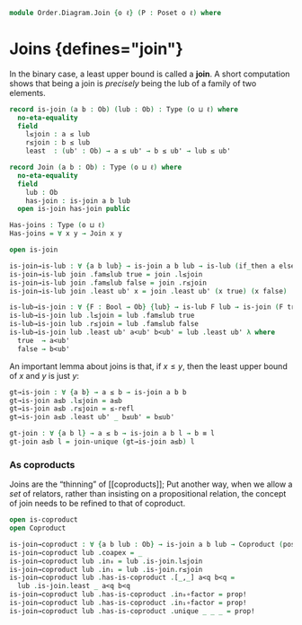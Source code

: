 <!--
```agda
open import Cat.Diagram.Coproduct
open import Cat.Prelude

open import Data.Bool

open import Order.Base
open import Order.Cat

import Order.Diagram.Lub
import Order.Reasoning
```
-->

```agda
module Order.Diagram.Join {o ℓ} (P : Poset o ℓ) where
```

<!--
```agda
open Order.Diagram.Lub P
open Order.Reasoning P
```
-->

# Joins {defines="join"}

In the binary case, a least upper bound is called a **join**. A short
computation shows that being a join is _precisely_ being the lub of a
family of two elements.

```agda
record is-join (a b : Ob) (lub : Ob) : Type (o ⊔ ℓ) where
  no-eta-equality
  field
    l≤join : a ≤ lub
    r≤join : b ≤ lub
    least  : (ub' : Ob) → a ≤ ub' → b ≤ ub' → lub ≤ ub'

record Join (a b : Ob) : Type (o ⊔ ℓ) where
  no-eta-equality
  field
    lub : Ob
    has-join : is-join a b lub
  open is-join has-join public

Has-joins : Type (o ⊔ ℓ)
Has-joins = ∀ x y → Join x y

open is-join
```

<!--
```agda
open is-lub
open Lub
```
-->

```agda
is-join→is-lub : ∀ {a b lub} → is-join a b lub → is-lub (if_then a else b) lub
is-join→is-lub join .fam≤lub true = join .l≤join
is-join→is-lub join .fam≤lub false = join .r≤join
is-join→is-lub join .least ub' x = join .least ub' (x true) (x false)

is-lub→is-join : ∀ {F : Bool → Ob} {lub} → is-lub F lub → is-join (F true) (F false) lub
is-lub→is-join lub .l≤join = lub .fam≤lub true
is-lub→is-join lub .r≤join = lub .fam≤lub false
is-lub→is-join lub .least ub' a<ub' b<ub' = lub .least ub' λ where
  true  → a<ub'
  false → b<ub'
```

<!--
```
private unquoteDecl eqv' = declare-record-iso eqv' (quote is-join)

instance
  H-Level-is-join
    : ∀ {a b lub : Ob} {n}
    → H-Level (is-join a b lub) (suc n)
  H-Level-is-join = prop-instance $ Iso→is-hlevel 1 eqv' hlevel!

join-unique
  : ∀ {a b x y}
  → is-join a b x → is-join a b y
  → x ≡ y
join-unique {a} {b} {x} {y} p q =
  lub-unique (is-join→is-lub p) (is-join→is-lub q)

Join-is-prop : ∀ {a b} → is-prop (Join a b)
Join-is-prop p q i .Join.lub =
  join-unique (Join.has-join p) (Join.has-join q) i
Join-is-prop {a = a} {b = b} p q i .Join.has-join =
  is-prop→pathp {B = λ i → is-join a b (join-unique (Join.has-join p) (Join.has-join q) i)}
    (λ i → hlevel 1)
    (Join.has-join p) (Join.has-join q) i

instance
  H-Level-Join
    : ∀ {a b} {n}
    → H-Level (Join a b) (suc n)
  H-Level-Join = prop-instance Join-is-prop

Join→Lub : ∀ {a b} → Join a b → Lub (if_then a else b)
Join→Lub join .Lub.lub = Join.lub join
Join→Lub join .Lub.has-lub = is-join→is-lub (Join.has-join join)

Lub→Join : ∀ {a b} → Lub (if_then a else b) → Join a b
Lub→Join lub .Join.lub = Lub.lub lub
Lub→Join lub .Join.has-join = is-lub→is-join (Lub.has-lub lub)

is-join≃is-lub : ∀ {a b lub : Ob} → is-equiv (is-join→is-lub {a} {b} {lub})
is-join≃is-lub = prop-ext! _ is-lub→is-join .snd

Join≃Lub : ∀ {a b} → is-equiv (Join→Lub {a} {b})
Join≃Lub = prop-ext! _ Lub→Join .snd
```
-->

An important lemma about joins is that, if $x \le y$, then the least
upper bound of $x$ and $y$ is just $y$:

```agda
gt→is-join : ∀ {a b} → a ≤ b → is-join a b b
gt→is-join a≤b .l≤join = a≤b
gt→is-join a≤b .r≤join = ≤-refl
gt→is-join a≤b .least ub' _ b≤ub' = b≤ub'

gt-join : ∀ {a b l} → a ≤ b → is-join a b l → b ≡ l
gt-join a≤b l = join-unique (gt→is-join a≤b) l
```

### As coproducts

Joins are the “thinning” of [[coproducts]]; Put another way, when we
allow a _set_ of relators, rather than insisting on a propositional
relation, the concept of join needs to be refined to that of coproduct.

```agda
open is-coproduct
open Coproduct

is-join→coproduct : ∀ {a b lub : Ob} → is-join a b lub → Coproduct (poset→category P) a b
is-join→coproduct lub .coapex = _
is-join→coproduct lub .in₀ = lub .is-join.l≤join
is-join→coproduct lub .in₁ = lub .is-join.r≤join
is-join→coproduct lub .has-is-coproduct .[_,_] a<q b<q =
  lub .is-join.least _ a<q b<q
is-join→coproduct lub .has-is-coproduct .in₀∘factor = prop!
is-join→coproduct lub .has-is-coproduct .in₁∘factor = prop!
is-join→coproduct lub .has-is-coproduct .unique _ _ _ = prop!
```
